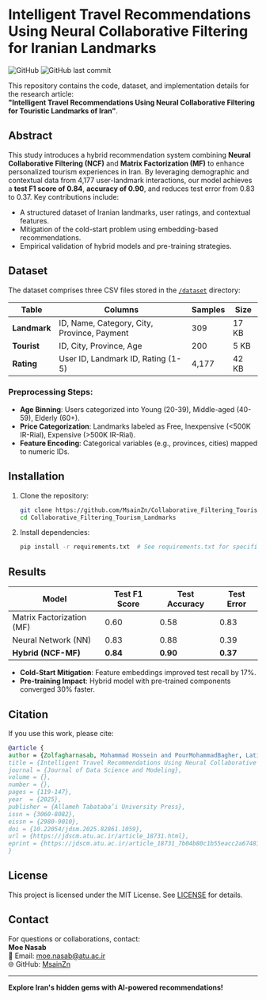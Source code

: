 # Intelligent Travel Recommendations Using Neural Collaborative Filtering for Iranian Landmarks

![GitHub](https://img.shields.io/github/license/MsainZn/Collaborative_Filtering_Tourism_Landmarks?color=blue) 
![GitHub last commit](https://img.shields.io/github/last-commit/MsainZn/Collaborative_Filtering_Tourism_Landmarks)

This repository contains the code, dataset, and implementation details for the research article:  
**"Intelligent Travel Recommendations Using Neural Collaborative Filtering for Touristic Landmarks of Iran"**.

## Abstract
This study introduces a hybrid recommendation system combining **Neural Collaborative Filtering (NCF)** and **Matrix Factorization (MF)** to enhance personalized tourism experiences in Iran. By leveraging demographic and contextual data from 4,177 user-landmark interactions, our model achieves a **test F1 score of 0.84**, **accuracy of 0.90**, and reduces test error from 0.83 to 0.37. Key contributions include:
- A structured dataset of Iranian landmarks, user ratings, and contextual features.
- Mitigation of the cold-start problem using embedding-based recommendations.
- Empirical validation of hybrid models and pre-training strategies.

## Dataset
The dataset comprises three CSV files stored in the [`/dataset`](https://github.com/MsainZn/Collaborative_Filtering_Tourism_Landmarks/tree/master/dataset) directory:

| Table       | Columns                              | Samples | Size  |
|-------------|--------------------------------------|---------|-------|
| **Landmark**  | ID, Name, Category, City, Province, Payment | 309     | 17 KB |
| **Tourist**   | ID, City, Province, Age              | 200     | 5 KB  |
| **Rating**    | User ID, Landmark ID, Rating (1-5)   | 4,177   | 42 KB |

### Preprocessing Steps:
- **Age Binning**: Users categorized into Young (20-39), Middle-aged (40-59), Elderly (60+).
- **Price Categorization**: Landmarks labeled as Free, Inexpensive (<500K IR-Rial), Expensive (>500K IR-Rial).
- **Feature Encoding**: Categorical variables (e.g., provinces, cities) mapped to numeric IDs.

## Installation
1. Clone the repository:
   ```bash
   git clone https://github.com/MsainZn/Collaborative_Filtering_Tourism_Landmarks.git
   cd Collaborative_Filtering_Tourism_Landmarks
   ```
2. Install dependencies:
   ```bash
   pip install -r requirements.txt  # See requirements.txt for specific packages
   ```

## Results
| Model         | Test F1 Score | Test Accuracy | Test Error |
|---------------|---------------|---------------|------------|
| Matrix Factorization (MF) | 0.60          | 0.58          | 0.83       |
| Neural Network (NN)       | 0.83          | 0.88          | 0.39       |
| **Hybrid (NCF-MF)**       | **0.84**      | **0.90**      | **0.37**   |

- **Cold-Start Mitigation**: Feature embeddings improved test recall by 17%.
- **Pre-training Impact**: Hybrid model with pre-trained components converged 30% faster.

## Citation
If you use this work, please cite:
```bibtex
@article {
author = {Zolfagharnasab, Mohammad Hossein and PourMohammadBagher, Latifeh and Bahrani, Mohammad},
title = {Intelligent Travel Recommendations Using Neural Collaborative Filtering for Touristic Landmarks of Iran},
journal = {Journal of Data Science and Modeling},
volume = {},
number = {},
pages = {119-147},
year  = {2025},
publisher = {Allameh Tabataba’i University Press},
issn = {3060-8082}, 
eissn = {2980-9010}, 
doi = {10.22054/jdsm.2025.82861.1059},
url = {https://jdscm.atu.ac.ir/article_18731.html},
eprint = {https://jdscm.atu.ac.ir/article_18731_7b04b80c1b55eacc2a67481dc7df8a4a.pdf}
}	
```

## License
This project is licensed under the MIT License. See [LICENSE](LICENSE.md) for details.

## Contact
For questions or collaborations, contact:  
**Moe Nasab**  
📧 Email: [moe.nasab@atu.ac.ir](mailto:moe.nasab@atu.ac.ir)  
🌐 GitHub: [MsainZn](https://github.com/MsainZn)  

---

**Explore Iran's hidden gems with AI-powered recommendations!**

